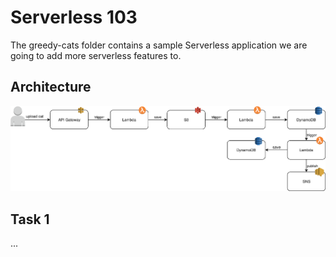 # Serverless 103 

The greedy-cats folder contains a sample Serverless application we are going to add more serverless features to. 

## Architecture

![architecture](./architecture.png)

## Task 1

...
